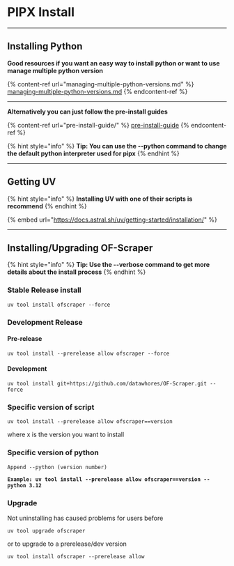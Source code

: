 # PIPX Install

***

## Installing Python

**Good resources if you want an easy way to install python or want to use manage multiple python version**

{% content-ref url="managing-multiple-python-versions.md" %}
[managing-multiple-python-versions.md](managing-multiple-python-versions.md)
{% endcontent-ref %}

***

**Alternatively you can just follow the pre-install guides**

{% content-ref url="pre-install-guide/" %}
[pre-install-guide](pre-install-guide/)
{% endcontent-ref %}

{% hint style="info" %}
**Tip: You can use the --python command to change the default python interpreter used for pipx**
{% endhint %}



***

## Getting UV

{% hint style="info" %}
**Installing UV with one of their scripts is recommend**
{% endhint %}

{% embed url="https://docs.astral.sh/uv/getting-started/installation/" %}

***

## Installing/Upgrading OF-Scraper

{% hint style="info" %}
**Tip: Use the --verbose command to get more details about the install process**
{% endhint %}

### **Stable Release install**

```
uv tool install ofscraper --force
```

### Development Release

#### Pre-release

```
uv tool install --prerelease allow ofscraper --force
```

#### Development

```
uv tool install git+https://github.com/datawhores/OF-Scraper.git --force
```

### Specific version of script

```
uv tool install --prerelease allow ofscraper==version
```

where x is the version you want to install

### Specific version of python

```
Append --python (version number)
```

<pre><code><strong>Example: uv tool install --prerelease allow ofscraper==version --python 3.12
</strong></code></pre>

### Upgrade

Not uninstalling has caused problems for users before

```
uv tool upgrade ofscraper
```

or to upgrade to a prerelease/dev version

```
uv tool install ofscraper --prerelease allow
```
